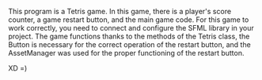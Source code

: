 This program is a Tetris game. In this game, there is a player's score counter, a game restart button, and the main game code. 
For this game to work correctly, you need to connect and configure the SFML library in your project.
The game functions thanks to the methods of the Tetris class, the Button is necessary for the correct operation of the restart button, and the AssetManager was used for the proper functioning of the restart button.

XD =)
